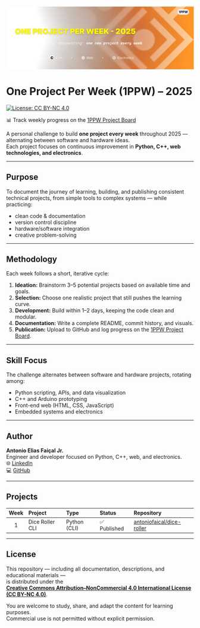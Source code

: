 ![One Project Per Week – 2025 banner](banner.png)


# One Project Per Week (1PPW) – 2025
[![License: CC BY-NC 4.0](https://img.shields.io/badge/License-CC_BY--NC_4.0-lightgrey.svg)](https://creativecommons.org/licenses/by-nc/4.0/)


📊 Track weekly progress on the [1PPW Project Board](https://github.com/users/antoniofaical/projects)


A personal challenge to build **one project every week** throughout 2025 — alternating between software and hardware ideas.  
Each project focuses on continuous improvement in **Python, C++, web technologies, and electronics**.

---

## Purpose

To document the journey of learning, building, and publishing consistent technical projects, from simple tools to complex systems — while practicing:
- clean code & documentation
- version control discipline
- hardware/software integration
- creative problem-solving

---

## Methodology

Each week follows a short, iterative cycle:

1. **Ideation:** Brainstorm 3–5 potential projects based on available time and goals.  
2. **Selection:** Choose one realistic project that still pushes the learning curve.  
3. **Development:** Build within 1–2 days, keeping the code clean and modular.  
4. **Documentation:** Write a complete README, commit history, and visuals.  
5. **Publication:** Upload to GitHub and log progress on the [1PPW Project Board](https://github.com/users/antoniofaical/projects/2).

---

## Skill Focus

The challenge alternates between software and hardware projects, rotating among:
- Python scripting, APIs, and data visualization  
- C++ and Arduino prototyping  
- Front-end web (HTML, CSS, JavaScript)  
- Embedded systems and electronics

---

## Author

**Antonio Elias Faiçal Jr.**  
Engineer and developer focused on Python, C++, web, and electronics.  
🌐 [LinkedIn](https://www.linkedin.com/in/antoniofaical)  
💻 [GitHub](https://github.com/antoniofaical)

---

## Projects

| Week | Project | Type | Status | Repository |
|:----:|:--------|:------|:--------|:------------|
| 1 | Dice Roller CLI | Python (CLI) | ✅ Published | [antoniofaical/dice-roller](https://github.com/antoniofaical/dice-roller) |


---

## License
This repository — including all documentation, descriptions, and educational materials —  
is distributed under the  
[**Creative Commons Attribution–NonCommercial 4.0 International License (CC BY-NC 4.0)**](https://creativecommons.org/licenses/by-nc/4.0/).

You are welcome to study, share, and adapt the content for learning purposes.  
Commercial use is not permitted without explicit permission.
